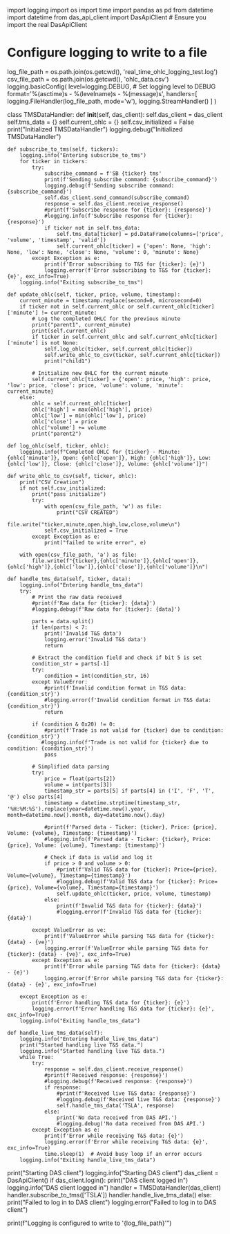 import logging
import os
import time
import pandas as pd
from datetime import datetime
from das_api_client import DasApiClient  # Ensure you import the real DasApiClient

# Configure logging to write to a file
log_file_path = os.path.join(os.getcwd(), 'real_time_ohlc_logging_test.log')
csv_file_path = os.path.join(os.getcwd(), 'ohlc_data.csv')
logging.basicConfig(
    level=logging.DEBUG,  # Set logging level to DEBUG
    format='%(asctime)s - %(levelname)s - %(message)s',
    handlers=[
        logging.FileHandler(log_file_path, mode='w'),
        logging.StreamHandler()
    ]
)

class TMSDataHandler:
    def __init__(self, das_client):
        self.das_client = das_client
        self.tms_data = {}
        self.current_ohlc = {}
        self.csv_initialized = False
        print("Initialized TMSDataHandler")
        logging.debug("Initialized TMSDataHandler")

    def subscribe_to_tms(self, tickers):
        logging.info("Entering subscribe_to_tms")
        for ticker in tickers:
            try:
                subscribe_command = f'SB {ticker} tms'
                print(f'Sending subscribe command: {subscribe_command}')
                logging.debug(f'Sending subscribe command: {subscribe_command}')
                self.das_client.send_command(subscribe_command)
                response = self.das_client.receive_response()
                #print(f'Subscribe response for {ticker}: {response}')
                #logging.info(f'Subscribe response for {ticker}: {response}')
                if ticker not in self.tms_data:
                    self.tms_data[ticker] = pd.DataFrame(columns=['price', 'volume', 'timestamp', 'valid'])
                    self.current_ohlc[ticker] = {'open': None, 'high': None, 'low': None, 'close': None, 'volume': 0, 'minute': None}
            except Exception as e:
                print(f'Error subscribing to T&S for {ticker}: {e}')
                logging.error(f'Error subscribing to T&S for {ticker}: {e}', exc_info=True)
        logging.info("Exiting subscribe_to_tms")

    def update_ohlc(self, ticker, price, volume, timestamp):
        current_minute = timestamp.replace(second=0, microsecond=0)
        if ticker not in self.current_ohlc or self.current_ohlc[ticker]['minute'] != current_minute:
            # Log the completed OHLC for the previous minute
            print("parent1", current_minute)
            print(self.current_ohlc)
            if ticker in self.current_ohlc and self.current_ohlc[ticker]['minute'] is not None:
                self.log_ohlc(ticker, self.current_ohlc[ticker])
                self.write_ohlc_to_csv(ticker, self.current_ohlc[ticker])
                print("child1")

            # Initialize new OHLC for the current minute
            self.current_ohlc[ticker] = {'open': price, 'high': price, 'low': price, 'close': price, 'volume': volume, 'minute': current_minute}
        else:
            ohlc = self.current_ohlc[ticker]
            ohlc['high'] = max(ohlc['high'], price)
            ohlc['low'] = min(ohlc['low'], price)
            ohlc['close'] = price
            ohlc['volume'] += volume
            print("parent2")

    def log_ohlc(self, ticker, ohlc):
        logging.info(f"Completed OHLC for {ticker} - Minute: {ohlc['minute']}, Open: {ohlc['open']}, High: {ohlc['high']}, Low: {ohlc['low']}, Close: {ohlc['close']}, Volume: {ohlc['volume']}")

    def write_ohlc_to_csv(self, ticker, ohlc):
        print("CSV Creation")
        if not self.csv_initialized:
            print("pass initialize")
            try:
                with open(csv_file_path, 'w') as file:
                    print("CSV CREATED")
                    file.write("ticker,minute,open,high,low,close,volume\n")
                self.csv_initialized = True
            except Exception as e:
                print("failed to write error", e)

        with open(csv_file_path, 'a') as file:
            file.write(f"{ticker},{ohlc['minute']},{ohlc['open']},{ohlc['high']},{ohlc['low']},{ohlc['close']},{ohlc['volume']}\n")

    def handle_tms_data(self, ticker, data):
        logging.info("Entering handle_tms_data")
        try:
            # Print the raw data received
            #print(f'Raw data for {ticker}: {data}')
            #logging.debug(f'Raw data for {ticker}: {data}')

            parts = data.split()
            if len(parts) < 7:
                print('Invalid T&S data')
                logging.error('Invalid T&S data')
                return

            # Extract the condition field and check if bit 5 is set
            condition_str = parts[-1]
            try:
                condition = int(condition_str, 16)
            except ValueError:
                #print(f'Invalid condition format in T&S data: {condition_str}')
                #logging.error(f'Invalid condition format in T&S data: {condition_str}')
                return

            if (condition & 0x20) != 0:
                #print(f'Trade is not valid for {ticker} due to condition: {condition_str}')
               #logging.info(f'Trade is not valid for {ticker} due to condition: {condition_str}')
                pass

            # Simplified data parsing
            try:
                price = float(parts[2])
                volume = int(parts[3])
                timestamp_str = parts[5] if parts[4] in ('I', 'F', 'T', '@') else parts[4]
                timestamp = datetime.strptime(timestamp_str, '%H:%M:%S').replace(year=datetime.now().year, month=datetime.now().month, day=datetime.now().day)

                #print(f'Parsed data - Ticker: {ticker}, Price: {price}, Volume: {volume}, Timestamp: {timestamp}')
                #logging.info(f'Parsed data - Ticker: {ticker}, Price: {price}, Volume: {volume}, Timestamp: {timestamp}')

                # Check if data is valid and log it
                if price > 0 and volume > 0:
                    #print(f'Valid T&S data for {ticker}: Price={price}, Volume={volume}, Timestamp={timestamp}')
                    #logging.debug(f'Valid T&S data for {ticker}: Price={price}, Volume={volume}, Timestamp={timestamp}')
                    self.update_ohlc(ticker, price, volume, timestamp)
                else:
                    print(f'Invalid T&S data for {ticker}: {data}')
                    #logging.error(f'Invalid T&S data for {ticker}: {data}')

            except ValueError as ve:
                print(f'ValueError while parsing T&S data for {ticker}: {data} - {ve}')
                logging.error(f'ValueError while parsing T&S data for {ticker}: {data} - {ve}', exc_info=True)
            except Exception as e:
                print(f'Error while parsing T&S data for {ticker}: {data} - {e}')
                logging.error(f'Error while parsing T&S data for {ticker}: {data} - {e}', exc_info=True)

        except Exception as e:
            print(f'Error handling T&S data for {ticker}: {e}')
            logging.error(f'Error handling T&S data for {ticker}: {e}', exc_info=True)
        logging.info("Exiting handle_tms_data")

    def handle_live_tms_data(self):
        logging.info("Entering handle_live_tms_data")
        print("Started handling live T&S data.")
        logging.info("Started handling live T&S data.")
        while True:
            try:
                response = self.das_client.receive_response()
                #print(f'Received response: {response}')
                #logging.debug(f'Received response: {response}')
                if response:
                    #print(f'Received live T&S data: {response}')
                    #logging.debug(f'Received live T&S data: {response}')
                    self.handle_tms_data('TSLA', response)
                else:
                    print('No data received from DAS API.')
                    #logging.debug('No data received from DAS API.')
            except Exception as e:
                print(f'Error while receiving T&S data: {e}')
                logging.error(f'Error while receiving T&S data: {e}', exc_info=True)
                time.sleep(1)  # Avoid busy loop if an error occurs
        logging.info("Exiting handle_live_tms_data")

print("Starting DAS client")
logging.info("Starting DAS client")
das_client = DasApiClient()
if das_client.login():
    print("DAS client logged in")
    logging.info("DAS client logged in")
    handler = TMSDataHandler(das_client)
    handler.subscribe_to_tms(['TSLA'])
    handler.handle_live_tms_data()
else:
    print("Failed to log in to DAS client")
    logging.error("Failed to log in to DAS client")

print(f"Logging is configured to write to '{log_file_path}'")

